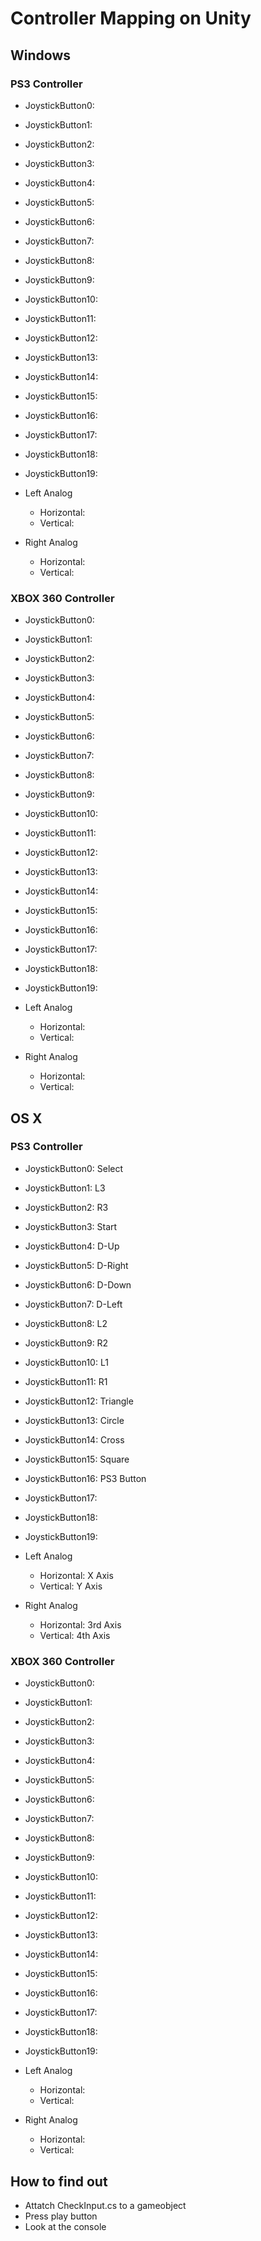 # Controller Mapping on Unity

## Windows

### PS3 Controller
* JoystickButton0:
* JoystickButton1:
* JoystickButton2:
* JoystickButton3:
* JoystickButton4:
* JoystickButton5:
* JoystickButton6:
* JoystickButton7:
* JoystickButton8:
* JoystickButton9:
* JoystickButton10:
* JoystickButton11:
* JoystickButton12:
* JoystickButton13:
* JoystickButton14:
* JoystickButton15:
* JoystickButton16:
* JoystickButton17:
* JoystickButton18:
* JoystickButton19:

* Left Analog
    * Horizontal:
    * Vertical:
* Right Analog
    * Horizontal:
    * Vertical:



### XBOX 360 Controller
* JoystickButton0:
* JoystickButton1:
* JoystickButton2:
* JoystickButton3:
* JoystickButton4:
* JoystickButton5:
* JoystickButton6:
* JoystickButton7:
* JoystickButton8:
* JoystickButton9:
* JoystickButton10:
* JoystickButton11:
* JoystickButton12:
* JoystickButton13:
* JoystickButton14:
* JoystickButton15:
* JoystickButton16:
* JoystickButton17:
* JoystickButton18:
* JoystickButton19:

* Left Analog
    * Horizontal:
    * Vertical:
* Right Analog
    * Horizontal:
    * Vertical:



## OS X

### PS3 Controller
* JoystickButton0:  Select
* JoystickButton1:  L3
* JoystickButton2:  R3
* JoystickButton3:  Start
* JoystickButton4:  D-Up
* JoystickButton5:  D-Right
* JoystickButton6:  D-Down
* JoystickButton7:  D-Left
* JoystickButton8:  L2
* JoystickButton9:  R2
* JoystickButton10: L1
* JoystickButton11: R1
* JoystickButton12: Triangle
* JoystickButton13: Circle
* JoystickButton14: Cross
* JoystickButton15: Square
* JoystickButton16: PS3 Button
* JoystickButton17:
* JoystickButton18:
* JoystickButton19:

* Left Analog
    * Horizontal: X Axis
    * Vertical:   Y Axis
* Right Analog
    * Horizontal: 3rd Axis
    * Vertical:   4th Axis



### XBOX 360 Controller
* JoystickButton0:
* JoystickButton1:
* JoystickButton2:
* JoystickButton3:
* JoystickButton4:
* JoystickButton5:
* JoystickButton6:
* JoystickButton7:
* JoystickButton8:
* JoystickButton9:
* JoystickButton10:
* JoystickButton11:
* JoystickButton12:
* JoystickButton13:
* JoystickButton14:
* JoystickButton15:
* JoystickButton16:
* JoystickButton17:
* JoystickButton18:
* JoystickButton19:

* Left Analog
    * Horizontal:
    * Vertical:
* Right Analog
    * Horizontal:
    * Vertical:



## How to find out
* Attatch CheckInput.cs to a gameobject
* Press play button
* Look at the console